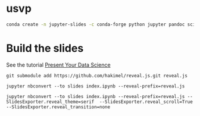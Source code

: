 # usvp


```bash
conda create -n jupyter-slides -c conda-forge python jupyter pandoc scikit-learn scikit-image jupyter_contrib_nbextensions jupyterlab jupyterlab_vim
```



# Build the slides

See the tutorial [Present Your Data Science](https://medium.com/learning-machine-learning/present-your-data-science-projects-with-jupyter-slides-75f20735eb0f)

```shell
git submodule add https://github.com/hakimel/reveal.js.git reveal.js
```

```shell
jupyter nbconvert --to slides index.ipynb --reveal-prefix=reveal.js 
```

```shell
jupyter nbconvert --to slides index.ipynb --reveal-prefix=reveal.js --SlidesExporter.reveal_theme=serif  --SlidesExporter.reveal_scroll=True  --SlidesExporter.reveal_transition=none